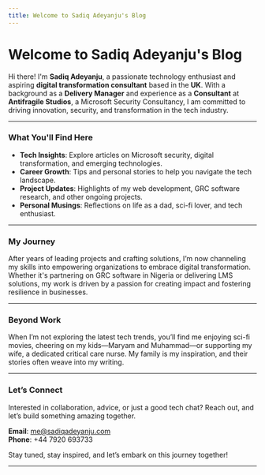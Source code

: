 ```yaml
---
title: Welcome to Sadiq Adeyanju's Blog
---
```


# Welcome to Sadiq Adeyanju's Blog

Hi there! I'm **Sadiq Adeyanju**, a passionate technology enthusiast and aspiring **digital transformation consultant** based in the **UK**. With a background as a **Delivery Manager** and experience as a **Consultant** at **Antifragile Studios**, a Microsoft Security Consultancy, I am committed to driving innovation, security, and transformation in the tech industry.

---

### What You'll Find Here

- **Tech Insights**: Explore articles on Microsoft security, digital transformation, and emerging technologies.
- **Career Growth**: Tips and personal stories to help you navigate the tech landscape.
- **Project Updates**: Highlights of my web development, GRC software research, and other ongoing projects.
- **Personal Musings**: Reflections on life as a dad, sci-fi lover, and tech enthusiast.

---

### My Journey

After years of leading projects and crafting solutions, I’m now channeling my skills into empowering organizations to embrace digital transformation. Whether it's partnering on GRC software in Nigeria or delivering LMS solutions, my work is driven by a passion for creating impact and fostering resilience in businesses.

---

### Beyond Work

When I’m not exploring the latest tech trends, you’ll find me enjoying sci-fi movies, cheering on my kids—Maryam and Muhammad—or supporting my wife, a dedicated critical care nurse. My family is my inspiration, and their stories often weave into my writing.

---

### Let’s Connect

Interested in collaboration, advice, or just a good tech chat? Reach out, and let’s build something amazing together.

**Email**: [me@sadiqadeyanju.com](mailto:me@sadiqadeyanju.com)  
**Phone**: +44 7920 693733

Stay tuned, stay inspired, and let’s embark on this journey together!

---
